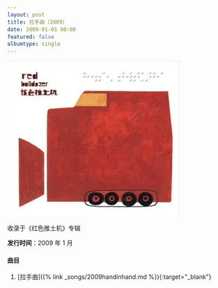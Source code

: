 ```yaml
---
layout: post
title: 拉手曲（2009）
date: 2009-01-01 00:00
featured: false
albumtype: single
---
```

<img src="/assets/imgs/redbulldozer2009.webp">

收录于《红色推土机》专辑

**发行时间**：2009 年 1 月

#### 曲目

1. [拉手曲]({% link _songs/2009handinhand.md %}){:target="_blank"}
